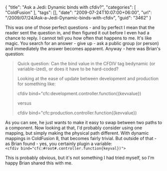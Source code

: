 {
	"title": "Ask a Jedi: Dynamic binds with cfdiv?",
	"categories": [
		"ColdFusion"
	],
	"tags": [],
	"date": "2009-07-24T10:07:00+06:00",
	"url": "/2009/07/24/Ask-a-Jedi-Dynamic-binds-with-cfdiv",
	"guid": "3462"
}

This was one of those perfect questions - and by perfect I mean that the reader sent the question in, and then figured it out before I even had a chance to reply. I cannot tell you how often that happens to me. It's like magic. You search for an answer - give up - ask a public group (or person) and immediately the answer becomes apparent. Anyway - here was Brian's question:

<blockquote>
Quick question:  Can the bind value in the CFDIV tag bedynamic (or variable-ized), or does it have to be hard-coded?

Looking at the ease of update between development and production for something like:

cfdiv bind="cfc:development.controller.function({kevvalue})

versus

cfdiv bind="cfc:production.controller.function({kevvalue})

</blockquote>
<!--more-->
As you can see, he just wants to make it easy to swap between two paths to a component. Now looking at that, I'd probably consider using one mapping, but simply making the physical path different. With dynamic mappings in ColdFusion 8, that becomes fairly trivial. But outside of that - as Brian found - yes, you certainly plugin a variable:

<code>
&lt;cfdiv bind="cfc:#root#.controller.function{keyval})"&gt;
</code>

This is probably obvious, but it's not something I had tried myself, so I'm happy Brian shared this with me.